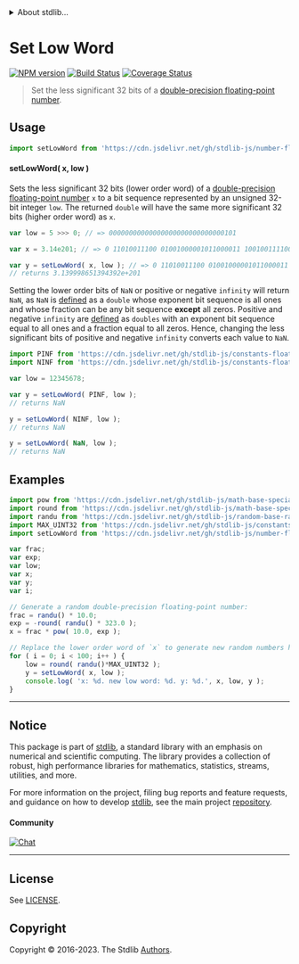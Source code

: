 <!--

@license Apache-2.0

Copyright (c) 2018 The Stdlib Authors.

Licensed under the Apache License, Version 2.0 (the "License");
you may not use this file except in compliance with the License.
You may obtain a copy of the License at

   http://www.apache.org/licenses/LICENSE-2.0

Unless required by applicable law or agreed to in writing, software
distributed under the License is distributed on an "AS IS" BASIS,
WITHOUT WARRANTIES OR CONDITIONS OF ANY KIND, either express or implied.
See the License for the specific language governing permissions and
limitations under the License.

-->


<details>
  <summary>
    About stdlib...
  </summary>
  <p>We believe in a future in which the web is a preferred environment for numerical computation. To help realize this future, we've built stdlib. stdlib is a standard library, with an emphasis on numerical and scientific computation, written in JavaScript (and C) for execution in browsers and in Node.js.</p>
  <p>The library is fully decomposable, being architected in such a way that you can swap out and mix and match APIs and functionality to cater to your exact preferences and use cases.</p>
  <p>When you use stdlib, you can be absolutely certain that you are using the most thorough, rigorous, well-written, studied, documented, tested, measured, and high-quality code out there.</p>
  <p>To join us in bringing numerical computing to the web, get started by checking us out on <a href="https://github.com/stdlib-js/stdlib">GitHub</a>, and please consider <a href="https://opencollective.com/stdlib">financially supporting stdlib</a>. We greatly appreciate your continued support!</p>
</details>

# Set Low Word

[![NPM version][npm-image]][npm-url] [![Build Status][test-image]][test-url] [![Coverage Status][coverage-image]][coverage-url] <!-- [![dependencies][dependencies-image]][dependencies-url] -->

> Set the less significant 32 bits of a [double-precision floating-point number][ieee754].



<section class="usage">

## Usage

```javascript
import setLowWord from 'https://cdn.jsdelivr.net/gh/stdlib-js/number-float64-base-set-low-word@deno/mod.js';
```

#### setLowWord( x, low )

Sets the less significant 32 bits (lower order word) of a [double-precision floating-point number][ieee754] `x` to a bit sequence represented by an unsigned 32-bit integer `low`. The returned `double` will have the same more significant 32 bits (higher order word) as `x`.

```javascript
var low = 5 >>> 0; // => 00000000000000000000000000000101

var x = 3.14e201; // => 0 11010011100 01001000001011000011 10010011110010110101100010000010

var y = setLowWord( x, low ); // => 0 11010011100 01001000001011000011 00000000000000000000000000000101
// returns 3.139998651394392e+201
```

Setting the lower order bits of `NaN` or positive or negative `infinity` will return `NaN`, as `NaN` is [defined][ieee754] as a `double` whose exponent bit sequence is all ones and whose fraction can be any bit sequence **except** all zeros. Positive and negative `infinity` are [defined][ieee754] as `doubles` with an exponent bit sequence equal to all ones and a fraction equal to all zeros. Hence, changing the less significant bits of positive and negative `infinity` converts each value to `NaN`.

```javascript
import PINF from 'https://cdn.jsdelivr.net/gh/stdlib-js/constants-float64-pinf@deno/mod.js';
import NINF from 'https://cdn.jsdelivr.net/gh/stdlib-js/constants-float64-ninf@deno/mod.js';

var low = 12345678;

var y = setLowWord( PINF, low );
// returns NaN

y = setLowWord( NINF, low );
// returns NaN

y = setLowWord( NaN, low );
// returns NaN
```

</section>

<!-- /.usage -->

<section class="examples">

## Examples

<!-- eslint no-undef: "error" -->

```javascript
import pow from 'https://cdn.jsdelivr.net/gh/stdlib-js/math-base-special-pow@deno/mod.js';
import round from 'https://cdn.jsdelivr.net/gh/stdlib-js/math-base-special-round@deno/mod.js';
import randu from 'https://cdn.jsdelivr.net/gh/stdlib-js/random-base-randu@deno/mod.js';
import MAX_UINT32 from 'https://cdn.jsdelivr.net/gh/stdlib-js/constants-uint32-max@deno/mod.js';
import setLowWord from 'https://cdn.jsdelivr.net/gh/stdlib-js/number-float64-base-set-low-word@deno/mod.js';

var frac;
var exp;
var low;
var x;
var y;
var i;

// Generate a random double-precision floating-point number:
frac = randu() * 10.0;
exp = -round( randu() * 323.0 );
x = frac * pow( 10.0, exp );

// Replace the lower order word of `x` to generate new random numbers having the same higher order word...
for ( i = 0; i < 100; i++ ) {
    low = round( randu()*MAX_UINT32 );
    y = setLowWord( x, low );
    console.log( 'x: %d. new low word: %d. y: %d.', x, low, y );
}
```

</section>

<!-- /.examples -->

<!-- C interface documentation. -->



<!-- Section for related `stdlib` packages. Do not manually edit this section, as it is automatically populated. -->

<section class="related">

</section>

<!-- /.related -->

<!-- Section for all links. Make sure to keep an empty line after the `section` element and another before the `/section` close. -->


<section class="main-repo" >

* * *

## Notice

This package is part of [stdlib][stdlib], a standard library with an emphasis on numerical and scientific computing. The library provides a collection of robust, high performance libraries for mathematics, statistics, streams, utilities, and more.

For more information on the project, filing bug reports and feature requests, and guidance on how to develop [stdlib][stdlib], see the main project [repository][stdlib].

#### Community

[![Chat][chat-image]][chat-url]

---

## License

See [LICENSE][stdlib-license].


## Copyright

Copyright &copy; 2016-2023. The Stdlib [Authors][stdlib-authors].

</section>

<!-- /.stdlib -->

<!-- Section for all links. Make sure to keep an empty line after the `section` element and another before the `/section` close. -->

<section class="links">

[npm-image]: http://img.shields.io/npm/v/@stdlib/number-float64-base-set-low-word.svg
[npm-url]: https://npmjs.org/package/@stdlib/number-float64-base-set-low-word

[test-image]: https://github.com/stdlib-js/number-float64-base-set-low-word/actions/workflows/test.yml/badge.svg?branch=main
[test-url]: https://github.com/stdlib-js/number-float64-base-set-low-word/actions/workflows/test.yml?query=branch:main

[coverage-image]: https://img.shields.io/codecov/c/github/stdlib-js/number-float64-base-set-low-word/main.svg
[coverage-url]: https://codecov.io/github/stdlib-js/number-float64-base-set-low-word?branch=main

<!--

[dependencies-image]: https://img.shields.io/david/stdlib-js/number-float64-base-set-low-word.svg
[dependencies-url]: https://david-dm.org/stdlib-js/number-float64-base-set-low-word/main

-->

[chat-image]: https://img.shields.io/gitter/room/stdlib-js/stdlib.svg
[chat-url]: https://app.gitter.im/#/room/#stdlib-js_stdlib:gitter.im

[stdlib]: https://github.com/stdlib-js/stdlib

[stdlib-authors]: https://github.com/stdlib-js/stdlib/graphs/contributors

[umd]: https://github.com/umdjs/umd
[es-module]: https://developer.mozilla.org/en-US/docs/Web/JavaScript/Guide/Modules

[deno-url]: https://github.com/stdlib-js/number-float64-base-set-low-word/tree/deno
[umd-url]: https://github.com/stdlib-js/number-float64-base-set-low-word/tree/umd
[esm-url]: https://github.com/stdlib-js/number-float64-base-set-low-word/tree/esm
[branches-url]: https://github.com/stdlib-js/number-float64-base-set-low-word/blob/main/branches.md

[stdlib-license]: https://raw.githubusercontent.com/stdlib-js/number-float64-base-set-low-word/main/LICENSE

[ieee754]: https://en.wikipedia.org/wiki/IEEE_754-1985

</section>

<!-- /.links -->

